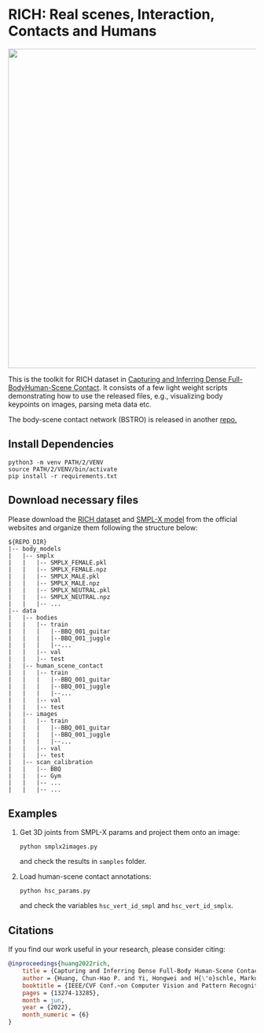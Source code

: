 # RICH: Real scenes, Interaction, Contacts and Humans
 <img src="docs/rich_visualization.gif" width="650"> 

This is the toolkit for RICH dataset in [Capturing and Inferring Dense Full-BodyHuman-Scene Contact](https://rich.is.tue.mpg.de/index.html). It consists of a few light weight scripts demonstrating how to use the released files, e.g., visualizing body keypoints on images, parsing meta data etc. 

The body-scene contact network (BSTRO) is released in another [repo.](https://github.com/paulchhuang/bstro)

## Install Dependencies
```
python3 -m venv PATH/2/VENV
source PATH/2/VENV/bin/activate
pip install -r requirements.txt
```

## Download necessary files
Please download the [RICH dataset](https://rich.is.tue.mpg.de/) and [SMPL-X model](https://smpl-x.is.tue.mpg.de/) from the official websites and organize them following the structure below:
```
${REPO_DIR}  
|-- body_models  
|   |-- smplx
|   |   |-- SMPLX_FEMALE.pkl
|   |   |-- SMPLX_FEMALE.npz
|   |   |-- SMPLX_MALE.pkl
|   |   |-- SMPLX_MALE.npz
|   |   |-- SMPLX_NEUTRAL.pkl
|   |   |-- SMPLX_NEUTRAL.npz
|   |   |-- ...
|-- data
|   |-- bodies
|   |   |-- train
|   |   |   |--BBQ_001_guitar
|   |   |   |--BBQ_001_juggle
|   |   |   |--...
|   |   |-- val
|   |   |-- test
|   |-- human_scene_contact
|   |   |-- train
|   |   |   |--BBQ_001_guitar
|   |   |   |--BBQ_001_juggle
|   |   |   |--...
|   |   |-- val
|   |   |-- test
|   |-- images
|   |   |-- train
|   |   |   |--BBQ_001_guitar
|   |   |   |--BBQ_001_juggle
|   |   |   |--...
|   |   |-- val
|   |   |-- test
|   |-- scan_calibration
|   |   |-- BBQ
|   |   |-- Gym
|   |   |-- ... 
|   |   |-- ... 
```

## Examples
1. Get 3D joints from SMPL-X params and project them onto an image:
    ```
    python smplx2images.py
    ```
    and check the results in `samples` folder.

2. Load human-scene contact annotations:
    ```
    python hsc_params.py
    ```
    and check the variables `hsc_vert_id_smpl` and `hsc_vert_id_smplx`.

## Citations
If you find our work useful in your research, please consider citing:

```bibtex
@inproceedings{huang2022rich,
    title = {Capturing and Inferring Dense Full-Body Human-Scene Contact},
    author = {Huang, Chun-Hao P. and Yi, Hongwei and H{\"o}schle, Markus and Safroshkin, Matvey and Alexiadis, Tsvetelina and Polikovsky, Senya and Scharstein, Daniel and Black, Michael J.},
    booktitle = {IEEE/CVF Conf.~on Computer Vision and Pattern Recognition (CVPR) },
    pages = {13274-13285},
    month = jun,
    year = {2022},
    month_numeric = {6}
}
```
